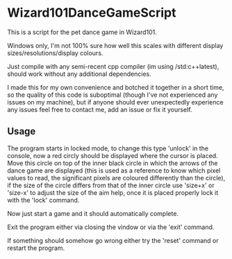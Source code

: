 # Wizard101DanceGameScript
This is a script for the pet dance game in Wizard101.

Windows only, I'm not 100% sure how well this scales with different display sizes/resolutions/display colours.

Just compile with any semi-recent cpp compiler (im using /std:c++latest), should work without any additional dependencies.

I made this for my own convenience and botched it together in a short time, so the quality of this code is suboptimal (though I've not experienced any issues on my machine), but if anyone should ever unexpectedly experience any issues feel free to contact me, add an issue or fix it yourself.

## Usage

The program starts in locked mode, to change this type 'unlock' in the console, now a red circly should be displayed where the cursor is placed. Move this circle on top of the inner black circle in which the arrows of the dance game are displayed (this is used as a reference to know which pixel values to read, the significant pixels are coloured differently than the circle), if the size of the circle differs from that of the inner circle use 'size+x' or 'size-x' to adjust the size of the aim help, once it is placed properly lock it with the 'lock' command.

Now just start a game and it should automatically complete.

Exit the program either via closing the vindow or via the 'exit' command.

If something should somehow go wrong either try the 'reset' command or restart the program.

